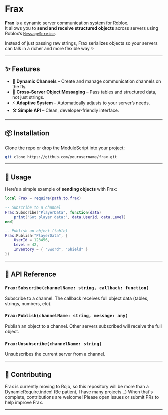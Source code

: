 # Frax

**Frax** is a dynamic server communication system for Roblox.  
It allows you to **send and receive structured objects** across servers using Roblox’s [`MessageService`](https://create.roblox.com/docs/reference/engine/classes/MessageService).  

Instead of just passing raw strings, Frax serializes objects so your servers can talk in a richer and more flexible way ✨  

---

## ✨ Features
- 🔗 **Dynamic Channels** – Create and manage communication channels on the fly.  
- 📡 **Cross-Server Object Messaging** – Pass tables and structured data, not just strings.  
- ⚡ **Adaptive System** – Automatically adjusts to your server’s needs.  
- 🛠️ **Simple API** – Clean, developer-friendly interface.  

---

## 📦 Installation
Clone the repo or drop the ModuleScript into your project:

```sh
git clone https://github.com/yourusername/frax.git
````

---

## 🚀 Usage

Here’s a simple example of **sending objects** with Frax:

```lua
local Frax = require(path.to.frax)

-- Subscribe to a channel
Frax:Subscribe("PlayerData", function(data)
	print("Got player data:", data.UserId, data.Level)
end)

-- Publish an object (table)
Frax:Publish("PlayerData", {
	UserId = 123456,
	Level = 42,
	Inventory = { "Sword", "Shield" }
})
```

---

## 📖 API Reference

### `Frax:Subscribe(channelName: string, callback: function)`

Subscribe to a channel. The callback receives full object data (tables, strings, numbers, etc).

### `Frax:Publish(channelName: string, message: any)`

Publish an object to a channel. Other servers subscribed will receive the full object.

### `Frax:Unsubscribe(channelName: string)`

Unsubscribes the current server from a channel.

---

## 🤝 Contributing

Frax is currently moving to Rojo, so this repository will be more than a DynamicRequire.index! (Be patient, I have many projects...)
When that's complete, contributions are welcome! Please open issues or submit PRs to help improve Frax.

---
